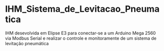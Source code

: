 # IHM_Sistema_de_Levitacao_Pneumatica

IHM desevolvida em Elipse E3 para conectar-se a um Arduino Mega 2560 via Modbus Serial e realizar o controle e monitoramente de um sistema de levitação pneumática
